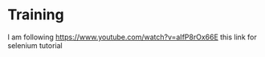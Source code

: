 # Training
I am following https://www.youtube.com/watch?v=aIfP8rOx66E this link for selenium tutorial
